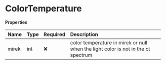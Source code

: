 # ColorTemperature

**Properties**

| Name  | Type | Required | Description                                                                       |
| :---- | :--- | :------- | :-------------------------------------------------------------------------------- |
| mirek | int  | ❌       | color temperature in mirek or null when the light color is not in the ct spectrum |

<!-- This file was generated by liblab | https://liblab.com/ -->
